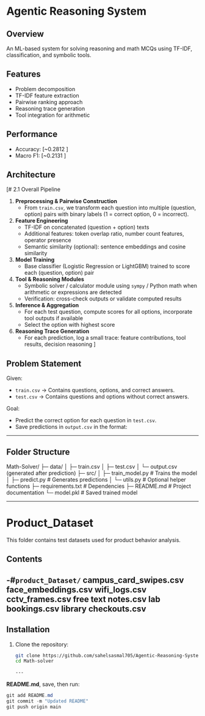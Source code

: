 # Agentic Reasoning System

## Overview
An ML-based system for solving reasoning and math MCQs using TF-IDF, classification, and symbolic tools.

## Features
- Problem decomposition
- TF-IDF feature extraction  
- Pairwise ranking approach
- Reasoning trace generation
- Tool integration for arithmetic

## Performance
- Accuracy: [~0.2812 ]
- Macro F1: [~0.2131 ]

## Architecture
[# 2.1 Overall Pipeline  
1. **Preprocessing & Pairwise Construction**  
   - From `train.csv`, we transform each question into multiple (question, option) pairs with binary labels (1 = correct option, 0 = incorrect).  
2. **Feature Engineering**  
   - TF-IDF on concatenated (question + option) texts  
   - Additional features: token overlap ratio, number count features, operator presence  
   - Semantic similarity (optional): sentence embeddings and cosine similarity  
3. **Model Training**  
   - Base classifier (Logistic Regression or LightGBM) trained to score each (question, option) pair  
4. **Tool & Reasoning Modules**  
   - Symbolic solver / calculator module using `sympy` / Python math when arithmetic or expressions are detected  
   - Verification: cross-check outputs or validate computed results  
5. **Inference & Aggregation**  
   - For each test question, compute scores for all options, incorporate tool outputs if available  
   - Select the option with highest score  
6. **Reasoning Trace Generation**  
   - For each prediction, log a small trace: feature contributions, tool results, decision reasoning  ]

##  Problem Statement
Given:
- `train.csv` → Contains questions, options, and correct answers.
- `test.csv` → Contains questions and options without correct answers.

Goal:
- Predict the correct option for each question in `test.csv`.
- Save predictions in `output.csv` in the format:

---

##  Folder Structure

Math-Solver/
├─ data/
│   ├─ train.csv
│   ├─ test.csv
│   └─ output.csv (generated after prediction)
├─ src/
│   ├─ train_model.py   # Trains the model
│   ├─ predict.py       # Generates predictions
│   └─ utils.py         # Optional helper functions
├─ requirements.txt      # Dependencies
├─ README.md             # Project documentation
└─ model.pkl             # Saved trained model

---
# Product_Dataset

This folder contains test datasets used for product behavior analysis.

## Contents

-#`product_Dataset/`
 campus_card_swipes.csv
face_embeddings.csv
wifi_logs.csv
cctv_frames.csv
free text notes.csv
lab bookings.csv
library checkouts.csv
  - 


## Installation
1. Clone the repository:
   ```bash
   git clone https://github.com/sahelsasmal705/Agentic-Reasoning-System.git
   cd Math-solver
 
   ---

**README.md**, save, then run:
```powershell
git add README.md
git commit -m "Updated README"
git push origin main